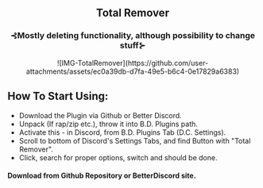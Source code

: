 <div align=center>
<h2>Total Remover</h2>
<h3>⊰Mostly deleting functionality, although possibility to change stuff⊱</h3>
![IMG-TotalRemover](https://github.com/user-attachments/assets/ec0a39db-d7fa-49e5-b6c4-0e17829a6383)
</div>

## How To Start Using:
* Download the Plugin via Github or Better Discord.
* Unpack (If rap/zip etc.), throw it into B.D. Plugins path.
* Activate this - in Discord, from B.D. Plugins Tab (D.C. Settings).
* Scroll to bottom of Discord's Settings Tabs, and find  Button with "Total Remover".
* Click, search for proper options, switch and should be done.

#### Download from Github Repository or BetterDiscord site.
